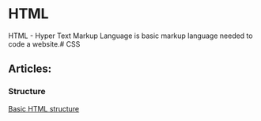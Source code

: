 # HTML
HTML - Hyper Text Markup Language is basic markup language needed to code a website.# CSS

## Articles:

### Structure
[Basic HTML structure](structure.html)  

